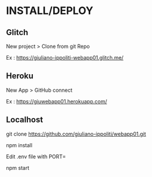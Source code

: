 # INSTALL/DEPLOY

## Glitch

New project > Clone from git Repo

Ex : https://giuliano-ippoliti-webapp01.glitch.me/

## Heroku

New App > GitHub connect

Ex : https://giuwebapp01.herokuapp.com/

## Localhost

git clone https://github.com/giuliano-ippoliti/webapp01.git

npm install

Edit .env file with PORT=<listen port>

npm start

